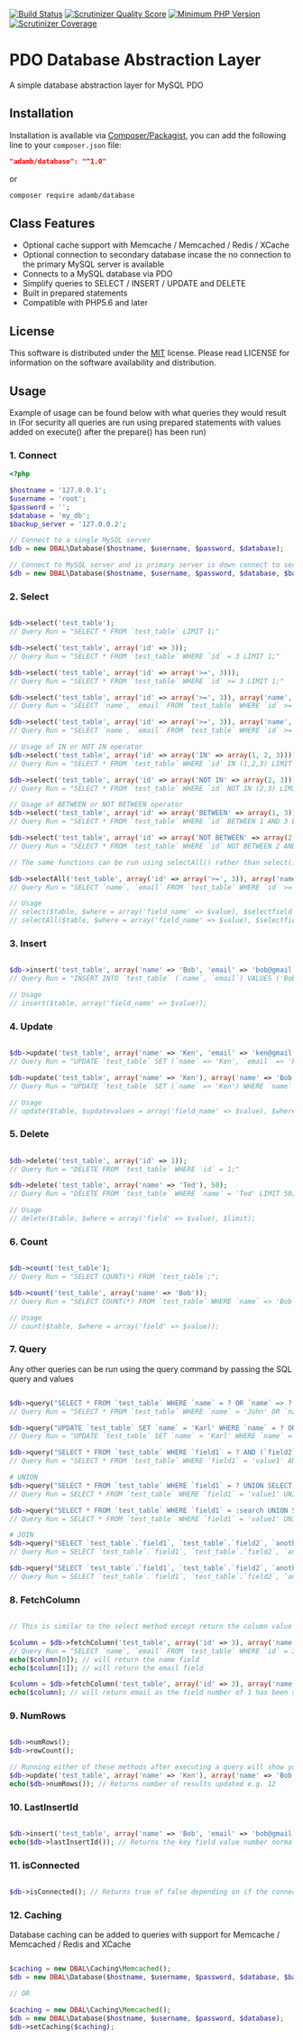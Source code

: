 [![Build Status](https://api.travis-ci.org/AdamB7586/pdo-dbal.png)](https://api.travis-ci.org/AdamB7586/pdo-dbal)
[![Scrutinizer Quality Score](https://scrutinizer-ci.com/g/AdamB7586/pdo-dbal/badges/quality-score.png?b=master)](https://scrutinizer-ci.com/g/AdamB7586/pdo-dbal/)
[![Minimum PHP Version](https://img.shields.io/badge/php-%3E%3D%205.6-8892BF.svg?style=flat-circle)](https://php.net/)
[![Scrutinizer Coverage](https://scrutinizer-ci.com/g/AdamB7586/pdo-dbal/badges/coverage.png?b=master)](https://scrutinizer-ci.com/g/AdamB7586/pdo-dbal/)

# PDO Database Abstraction Layer
A simple database abstraction layer for MySQL PDO 

## Installation

Installation is available via [Composer/Packagist](https://packagist.org/packages/adamb/database), you can add the following line to your `composer.json` file:

```json
"adamb/database": "^1.0"
```

or

```sh
composer require adamb/database
```

## Class Features
- Optional cache support with Memcache / Memcached / Redis / XCache
- Optional connection to secondary database incase the no connection to the primary MySQL server is available
- Connects to a MySQL database via PDO
- Simplify queries to SELECT / INSERT / UPDATE and DELETE
- Built in prepared statements 
- Compatible with PHP5.6 and later

## License

This software is distributed under the [MIT](https://github.com/AdamB7586/pdo-dbal/blob/master/LICENSE) license. Please read LICENSE for information on the
software availability and distribution.


## Usage

Example of usage can be found below with what queries they would result in (For security all queries are run using prepared statements with values added on execute() after the prepare() has been run)

### 1. Connect
```php
<?php

$hostname = '127.0.0.1';
$username = 'root';
$password = '';
$database = 'my_db';
$backup_server = '127.0.0.2';

// Connect to a single MySQL server
$db = new DBAL\Database($hostname, $username, $password, $database);

// Connect to MySQL server and is primary server is down connect to secondary server
$db = new DBAL\Database($hostname, $username, $password, $database, $backup_server);

```

### 2. Select
```php

$db->select('test_table');
// Query Run = "SELECT * FROM `test_table` LIMIT 1;"

$db->select('test_table', array('id' => 3));
// Query Run = "SELECT * FROM `test_table` WHERE `id` = 3 LIMIT 1;"

$db->select('test_table', array('id' => array('>=', 3)));
// Query Run = "SELECT * FROM `test_table` WHERE `id` >= 3 LIMIT 1;"

$db->select('test_table', array('id' => array('>=', 3)), array('name', 'email'));
// Query Run = "SELECT `name`, `email` FROM `test_table` WHERE `id` >= 3 LIMIT 1;"

$db->select('test_table', array('id' => array('>=', 3)), array('name', 'email'), array('id' => 'DESC'));
// Query Run = "SELECT `name`, `email` FROM `test_table` WHERE `id` >= 3 ORDER BY `id` DESC LIMIT 1;"

// Usage of IN or NOT IN operator
$db->select('test_table', array('id' => array('IN' => array(1, 2, 3))));
// Query Run = "SELECT * FROM `test_table` WHERE `id` IN (1,2,3) LIMIT 1;"

$db->select('test_table', array('id' => array('NOT IN' => array(2, 3))));
// Query Run = "SELECT * FROM `test_table` WHERE `id` NOT IN (2,3) LIMIT 1;"

// Usage of BETWEEN or NOT BETWEEN operator
$db->select('test_table', array('id' => array('BETWEEN' => array(1, 3))));
// Query Run = "SELECT * FROM `test_table` WHERE `id` BETWEEN 1 AND 3 LIMIT 1;"

$db->select('test_table', array('id' => array('NOT BETWEEN' => array(2, 10))));
// Query Run = "SELECT * FROM `test_table` WHERE `id` NOT BETWEEN 2 AND 10 LIMIT 1;"

// The same functions can be run using selectAll() rather than select()

$db->selectAll('test_table', array('id' => array('>=', 3)), array('name', 'email'), array('id' => 'DESC'), 150);
// Query Run = "SELECT `name`, `email` FROM `test_table` WHERE `id` >= 3 ORDER BY `id` DESC LIMIT 150;"

// Usage
// select($table, $where = array('field_name' => $value), $selectfield = array('field_1', 'field_2'), $order = array('field_name' => 'ASC' or 'DESC') or RAND());
// selectAll($table, $where = array('field_name' => $value), $selectfield = array('field_1', 'field_2'), $order = array('field_name' => 'ASC' or 'DESC') or RAND(), $limit(default = no limit));

```

### 3. Insert
```php

$db->insert('test_table', array('name' => 'Bob', 'email' => 'bob@gmail.com'));
// Query Run = "INSERT INTO `test_table` (`name`, `email`) VALUES ('Bob', 'bob@gmail.com');"

// Usage
// insert($table, array('field_name' => $value));

```

### 4. Update
```php

$db->update('test_table', array('name' => 'Ken', 'email' => 'ken@gmail.com'), array('id' => 12345));
// Query Run = "UPDATE `test_table` SET (`name` => 'Ken', `email` => 'ken@gmail.com') WHERE `id` = 12345;"

$db->update('test_table', array('name' => 'Ken'), array('name' => 'Bob'), 50);
// Query Run = "UPDATE `test_table` SET (`name` => 'Ken') WHERE `name` = 'Bob' LIMIT 50;"

// Usage
// update($table, $updatevalues = array('field_name' => $value), $where = array('field' => $value));

```

### 5. Delete
```php

$db->delete('test_table', array('id' => 1));
// Query Run = "DELETE FROM `test_table` WHERE `id` = 1;"

$db->delete('test_table', array('name' => 'Ted'), 50);
// Query Run = "DELETE FROM `test_table` WHERE `name` = 'Ted' LIMIT 50;"

// Usage
// delete($table, $where = array('field' => $value), $limit);

```

### 6. Count
```php

$db->count('test_table');
// Query Run = "SELECT COUNT(*) FROM `test_table`;";

$db->count('test_table', array('name' => 'Bob'));
// Query Run = "SELECT COUNT(*) FROM `test_table` WHERE `name` => 'Bob';";

// Usage
// count($table, $where = array('field' => $value));

```

### 7. Query

Any other queries can be run using the query command by passing the SQL query and values
```php

$db->query("SELECT * FROM `test_table` WHERE `name` = ? OR `name` => ?;", array('John', 'Phil'));
// Query Run = "SELECT * FROM `test_table` WHERE `name` = 'John' OR `name` => 'Phil';";

$db->query("UPDATE `test_table` SET `name` = 'Karl' WHERE `name` = ? OR `name` => ?;", array('John', 'Phil'));
// Query Run = "UPDATE `test_table` SET `name` = 'Karl' WHERE `name` = 'John' OR `name` => 'Phil';";

$db->query("SELECT * FROM `test_table` WHERE `field1` = ? AND (`field2` => ? OR `field3` => ?);", array('value1', 'value2', 'value3'));
// Query Run = "SELECT * FROM `test_table` WHERE `field1` = 'value1' AND (`field2` => 'value2' OR `field3` => 'value3');";

# UNION
$db->query("SELECT * FROM `test_table` WHERE `field1` = ? UNION SELECT * FROM `another_table` WHERE `another_field` = ?;", array('value1', 'value2'));
// Query Run = SELECT * FROM `test_table` WHERE `field1` = 'value1' UNION SELECT * FROM `another_table` WHERE `another_field` = 'value2';";

$db->query("SELECT * FROM `test_table` WHERE `field1` = :search UNION SELECT * FROM `another_table` WHERE `another_field` = :search;", array(':search' => 'value1'));
// Query Run = SELECT * FROM `test_table` WHERE `field1` = 'value1' UNION SELECT * FROM `another_table` WHERE `another_field` = 'value1';";

# JOIN
$db->query("SELECT `test_table`.`field1`, `test_table`.`field2`, `another_table`.`field1` FROM `test_table` INNER JOIN `another_table` ON `test_table`.`reference_field` = `another_table`.`some_field`;");
// Query Run = SELECT `test_table`.`field1`, `test_table`.`field2`, `another_table`.`field1` FROM `test_table` INNER JOIN `another_table` ON `test_table`.`reference_field` = `another_table`.`some_field`;";

$db->query("SELECT `test_table`.`field1`, `test_table`.`field2`, `another_table`.`field1` FROM `test_table` INNER JOIN `another_table` ON `test_table`.`reference_field` = `another_table`.`some_field` AND `test_table`.`field1` <= ? LIMIT 100;", array('value'));
// Query Run = SELECT `test_table`.`field1`, `test_table`.`field2`, `another_table`.`field1` FROM `test_table` INNER JOIN `another_table` ON `test_table`.`reference_field` = `another_table`.`some_field` AND `test_table`.`field1` <= 'value' LIMIT 100;";

```

### 8. FetchColumn
```php

// This is similar to the select method except return the column value rather than an array of all of the fields 

$column = $db->fetchColumn('test_table', array('id' => 3), array('name', 'email'));
// Query Run = "SELECT `name`, `email` FROM `test_table` WHERE `id` = 3 LIMIT 1;"
echo($column[0]); // will return the name field
echo($column[1]); // will return the email field

$column = $db->fetchColumn('test_table', array('id' => 3), array('name', 'email'), 1);
echo($column); // will return email as the field number of 1 has been set

```

### 9. NumRows
```php

$db->numRows();
$db->rowCount();

// Running either of these methods after executing a query will show you how many rows have been affected e.g.
$db->update('test_table', array('name' => 'Ken'), array('name' => 'Bob'));
echo($db->numRows()); // Returns number of results updated e.g. 12

```

### 10. LastInsertId
```php

$db->insert('test_table', array('name' => 'Bob', 'email' => 'bob@gmail.com'));
echo($db->lastInsertId()); // Returns the key field value number normally the the auto increment field value

```

### 11. isConnected
```php

$db->isConnected(); // Returns true of false depending on if the connection is active to the server

```

### 12. Caching

Database caching can be added to queries with support for Memcache / Memcached / Redis and XCache

```php

$caching = new DBAL\Caching\Memcached();
$db = new DBAL\Database($hostname, $username, $password, $database, $backup_server, $caching);

// OR

$caching = new DBAL\Caching\Memcached();
$db = new DBAL\Database($hostname, $username, $password, $database);
$db->setCaching($caching);

```
